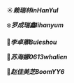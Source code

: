  :sunny:***赖瑞林inHanYul***   
  
  :snowflake:***罗成瑞鑫lihanyum***     
  
  :herb:***李卓卿Buleshou***      
  
  🌸***苏海娜0613whalien***    
  
  :maple_leaf:***赵佳美芝BoomYY6***   
 